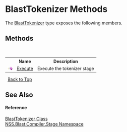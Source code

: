 # BlastTokenizer Methods
 

The <a href="bafe70ae-9382-7e0e-c825-a3b1fb9c9f11.md">BlastTokenizer</a> type exposes the following members.


## Methods
&nbsp;<table><tr><th></th><th>Name</th><th>Description</th></tr><tr><td>![Public method](media/pubmethod.gif "Public method")</td><td><a href="b6f0e158-4217-8318-2a21-afe600e9d150.md">Execute</a></td><td>
Execute the tokenizer stage</td></tr></table>&nbsp;
<a href="#blasttokenizer-methods">Back to Top</a>

## See Also


#### Reference
<a href="bafe70ae-9382-7e0e-c825-a3b1fb9c9f11.md">BlastTokenizer Class</a><br /><a href="f44e629d-16ad-ce78-c6d1-bb239589698b.md">NSS.Blast.Compiler.Stage Namespace</a><br />